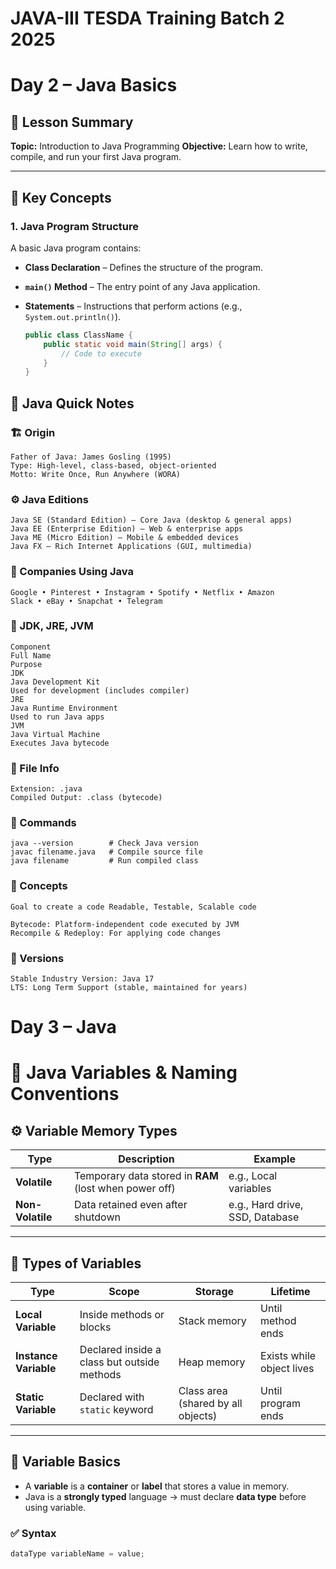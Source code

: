 # JAVA-III TESDA Training Batch 2 2025

# Day 2 – Java Basics

## 📘 Lesson Summary

**Topic:** Introduction to Java Programming
**Objective:** Learn how to write, compile, and run your first Java program.

---

## 🧠 Key Concepts

### 1. Java Program Structure
A basic Java program contains:
- **Class Declaration** – Defines the structure of the program.
- **`main()` Method** – The entry point of any Java application.
- **Statements** – Instructions that perform actions (e.g., `System.out.println()`).

    ```java
    public class ClassName {
        public static void main(String[] args) {
            // Code to execute
        }
    }
## 🧠 Java Quick Notes

### 🏗️ Origin
    Father of Java: James Gosling (1995)
    Type: High-level, class-based, object-oriented
    Motto: Write Once, Run Anywhere (WORA)

### ⚙️ Java Editions
    Java SE (Standard Edition) – Core Java (desktop & general apps)
    Java EE (Enterprise Edition) – Web & enterprise apps
    Java ME (Micro Edition) – Mobile & embedded devices
    Java FX – Rich Internet Applications (GUI, multimedia)

### 🏢 Companies Using Java
    Google • Pinterest • Instagram • Spotify • Netflix • Amazon
    Slack • eBay • Snapchat • Telegram

### 🧩 JDK, JRE, JVM
    Component
    Full Name
    Purpose
    JDK
    Java Development Kit
    Used for development (includes compiler)
    JRE
    Java Runtime Environment
    Used to run Java apps
    JVM
    Java Virtual Machine
    Executes Java bytecode

### 💾 File Info
    Extension: .java
    Compiled Output: .class (bytecode)

### 🧰 Commands
    java --version        # Check Java version
    javac filename.java   # Compile source file
    java filename         # Run compiled class


### 🧱 Concepts
    Goal to create a code Readable, Testable, Scalable code

    Bytecode: Platform-independent code executed by JVM
    Recompile & Redeploy: For applying code changes

### 🧮 Versions
    Stable Industry Version: Java 17
    LTS: Long Term Support (stable, maintained for years)

# Day 3 – Java
# 🧠 Java Variables & Naming Conventions

## ⚙️ Variable Memory Types

| Type | Description | Example |
|------|--------------|----------|
| **Volatile** | Temporary data stored in **RAM** (lost when power off) | e.g., Local variables |
| **Non-Volatile** | Data retained even after shutdown | e.g., Hard drive, SSD, Database |

---

## 💾 Types of Variables

| Type | Scope | Storage | Lifetime |
|------|--------|----------|-----------|
| **Local Variable** | Inside methods or blocks | Stack memory | Until method ends |
| **Instance Variable** | Declared inside a class but outside methods | Heap memory | Exists while object lives |
| **Static Variable** | Declared with `static` keyword | Class area (shared by all objects) | Until program ends |

---

## 🧩 Variable Basics

- A **variable** is a **container** or **label** that stores a value in memory.  
- Java is a **strongly typed** language → must declare **data type** before using variable.

### ✅ Syntax
```java
dataType variableName = value;
